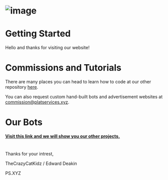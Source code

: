 # ![image](https://cdn.discordapp.com/attachments/838700484185292820/927961936883236864/unknown.png)

# Getting Started

Hello and thanks for visiting our website!

# Commissions and Tutorials

There are many places you can head to learn how to code at our other repository [here](https://github.com/PS-XYZ-Developement/Directory).

You can also request custom hand-built bots and advertisement websites at commission@platservices.xyz.


# Our Bots

[**Visit this link and we will show you our other projects.**](https://github.com/PS-XYZ-Developement/Directory/blob/main/Tutorial.md)

#

Thanks for your intrest,

TheCrazyCatKidz / Edward Deakin

PS.XYZ
